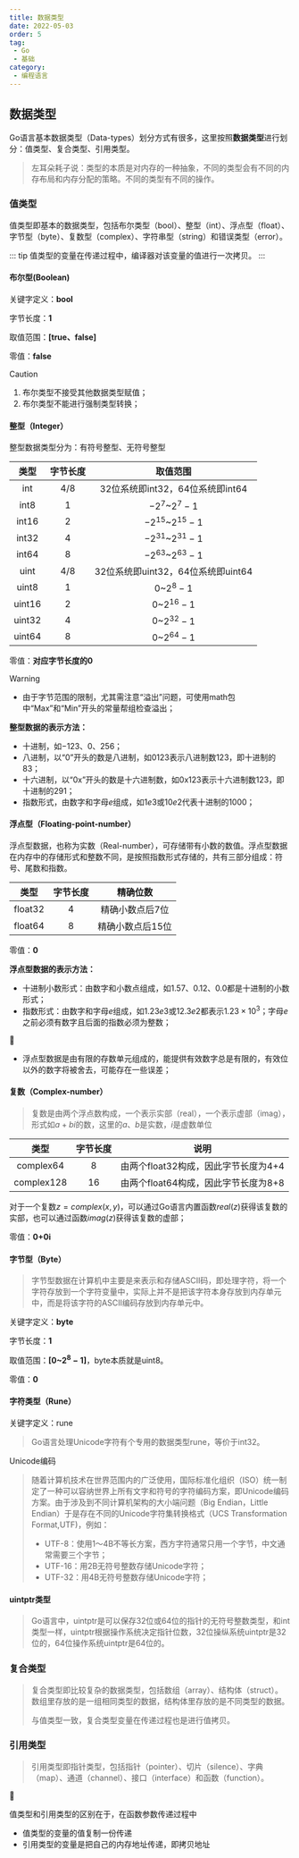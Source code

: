 ```yaml
---
title: 数据类型
date: 2022-05-03
order: 5
tag:
 - Go
 - 基础
category:
 - 编程语言
---
```


<!-- more -->

## 数据类型

Go语言基本数据类型（Data-types）划分方式有很多，这里按照**数据类型**进行划分：值类型、复合类型、引用类型。

> 左耳朵耗子说：类型的本质是对内存的一种抽象，不同的类型会有不同的内存布局和内存分配的策略。不同的类型有不同的操作。

### 值类型

值类型即基本的数据类型，包括布尔类型（bool）、整型（int）、浮点型（float）、字节型（byte）、复数型（complex）、字符串型（string）和错误类型（error）。

::: tip
值类型的变量在传递过程中，编译器对该变量的值进行一次拷贝。
:::

#### 布尔型(Boolean)

关键字定义：**bool**

字节长度：**1**

取值范围：**[true、false]**

零值：**false**



> [!caution]
> 1. 布尔类型不接受其他数据类型赋值；
> 2. 布尔类型不能进行强制类型转换；

#### 整型（Integer）

整型数据类型分为：有符号整型、无符号整型

|  类型  | 字节长度 |              取值范围              |
| :----: | :------: | :--------------------------------: |
|  int   |   4/8    |  32位系统即int32，64位系统即int64  |
|  int8  |    1     |           $-2^7$~$2^7-1$           |
| int16  |    2     |        $-2^{15}$~$2^{15}-1$        |
| int32  |    4     |        $-2^{31}$~$2^{31}-1$        |
| int64  |    8     |        $-2^{63}$~$2^{63}-1$        |
|  uint  |   4/8    | 32位系统即uint32，64位系统即uint64 |
| uint8  |    1     |             0~$2^8-1$              |
| uint16 |    2     |            0~$2^{16}-1$            |
| uint32 |    4     |            0~$2^{32}-1$            |
| uint64 |    8     |            0~$2^{64}-1$            |

零值：**对应字节长度的0**

> [!warning]
>
> - 由于字节范围的限制，尤其需注意“溢出”问题，可使用math包中“Max”和“Min”开头的常量帮组检查溢出；

**整型数据的表示方法：**

- 十进制，如$-123$、0、256；
- 八进制，以“0”开头的数是八进制，如0123表示八进制数123，即十进制的83；
- 十六进制，以“0x”开头的数是十六进制数，如0x123表示十六进制数123，即十进制的291；
- 指数形式，由数字和字母$e$组成，如$1e3$或$10e2$代表十进制的1000；

#### 浮点型（Floating-point-number）

浮点型数据，也称为实数（Real-number），可存储带有小数的数值。浮点型数据在内存中的存储形式和整数不同，是按照指数形式存储的，共有三部分组成：符号、尾数和指数。

|  类型   | 字节长度 |     精确位数     |
| :-----: | :------: | :--------------: |
| float32 |    4     | 精确小数点后7位  |
| float64 |    8     | 精确小数点后15位 |

零值：**0**

**浮点型数据的表示方法：**

- 十进制小数形式：由数字和小数点组成，如1.57、0.12、0.0都是十进制的小数形式；
- 指数形式：由数字和字母$e$组成，如$1.23e3$或$12.3e2$都表示$1.23\times10^3$；字母$e$之前必须有数字且后面的指数必须为整数；

👣

- 浮点型数据是由有限的存数单元组成的，能提供有效数字总是有限的，有效位以外的数字将被舍去，可能存在一些误差；

#### 复数（Complex-number）

> 复数是由两个浮点数构成，一个表示实部（real），一个表示虚部（imag），形式如$a+bi$的数，这里的$a$、$b$是实数，$i$是虚数单位

|    类型    | 字节长度 |                 说明                 |
| :--------: | :------: | :----------------------------------: |
| complex64  |    8     | 由两个float32构成，因此字节长度为4+4 |
| complex128 |    16    | 由两个float64构成，因此字节长度为8+8 |

对于一个复数$z=complex(x,y)$，可以通过Go语言内置函数$real(z)$获得该复数的实部，也可以通过函数$imag(z)$获得该复数的虚部；

零值：**0+0i**

#### 字节型（Byte）

> 字节型数据在计算机中主要是来表示和存储ASCII码，即处理字符，将一个字符存放到一个字符变量中，实际上并不是把该字符本身存放到内存单元中，而是将该字符的ASCII编码存放到内存单元中。

关键字定义：**byte**

字节长度：**1**

取值范围：**[0~$2^8-1$]**，byte本质就是uint8。

零值：**0**

#### 字符类型（Rune）

关键字定义：rune

> Go语言处理Unicode字符有个专用的数据类型rune，等价于int32。

Unicode编码

> 随着计算机技术在世界范围内的广泛使用，国际标准化组织（ISO）统一制定了一种可以容纳世界上所有文字和符号的字符编码方案，即Unicode编码方案。由于涉及到不同计算机架构的大小端问题（Big Endian，Little Endian）于是存在不同的Unicode字符集转换格式（UCS Transformation Format,UTF)，例如：
>
> - UTF-8：使用1～4B不等长方案，西方字符通常只用一个字节，中文通常需要三个字节；
> - UTF-16：用2B无符号整数存储Unicode字符；
> - UTF-32：用4B无符号整数存储Unicode字符；

#### uintptr类型

> Go语言中，uintptr是可以保存32位或64位的指针的无符号整数类型，和int类型一样，uintptr根据操作系统决定指针位数，32位操纵系统uintptr是32位的，64位操作系统uintptr是64位的。

### 复合类型

> 复合类型即比较复杂的数据类型，包括数组（array）、结构体（struct）。数组里存放的是一组相同类型的数据，结构体里存放的是不同类型的数据。
>
> 与值类型一致，复合类型变量在传递过程也是进行值拷贝。

### 引用类型

> 引用类型即指针类型，包括指针（pointer）、切片（silence）、字典（map）、通道（channel）、接口（interface）和函数（function）。

:eyes:

值类型和引用类型的区别在于，在函数参数传递过程中

- 值类型的变量的值复制一份传递
- 引用类型的变量是把自己的内存地址传递，即拷贝地址
